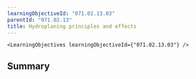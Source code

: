 ```yaml
---
learningObjectiveId: "071.02.13.03"
parentId: "071.02.13"
title: Hydroplaning principles and effects
---
```


```tsx eval
<LearningObjectives learningObjectiveId={"071.02.13.03"} />
```

## Summary
